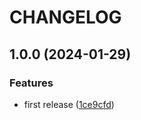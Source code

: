 # CHANGELOG

## 1.0.0 (2024-01-29)


### Features

* first release ([1ce9cfd](https://github.com/jackdbd/zod-schemas/commit/1ce9cfd72dd2223c2761e01dd2ef28cd5e052b82))
